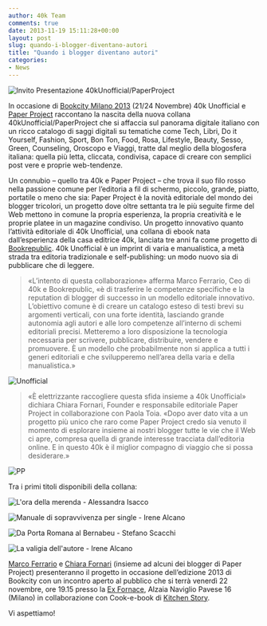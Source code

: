 ```yaml
---
author: 40k Team
comments: true
date: 2013-11-19 15:11:28+00:00
layout: post
slug: quando-i-blogger-diventano-autori
title: "Quando i blogger diventano autori"
categories:
- News
---
```


![Invito Presentazione 40kUnofficial/PaperProject](http://40k.it/wp-content/uploads/2013/11/Invito-PP1.jpg)

In occasione di [Bookcity Milano 2013](http://www.bookcitymilano.it/) (21/24 Novembre) 40k Unofficial e [Paper Project](http://paperproject.it/) raccontano la nascita della nuova collana 40kUnofficial/PaperProject che si affaccia sul panorama digitale italiano con un ricco catalogo di saggi digitali su tematiche come Tech, Libri, Do it Yourself, Fashion, Sport, Bon Ton, Food, Rosa, Lifestyle, Beauty, Sesso, Green, Counseling, Oroscopo e Viaggi, tratte dal meglio della blogosfera italiana: quella più letta, cliccata, condivisa, capace di creare con semplici post vere e proprie web-tendenze.

Un connubio – quello tra 40k e Paper Project – che trova il suo filo rosso nella passione comune per l’editoria a fil di schermo, piccolo, grande, piatto, portatile o meno che sia: Paper Project è la novità editoriale del mondo dei blogger tricolori, un progetto dove oltre settanta tra le più seguite firme del Web mettono in comune la propria esperienza, la propria creatività e le proprie platee in un magazine condiviso. Un progetto innovativo quanto l’attività editoriale di 40k Unofficial, una collana di ebook nata dall’esperienza della casa editrice 40k, lanciata tre anni fa come progetto di [Bookrepublic](http://www.bookrepublic.it/). 40k Unofficial è un imprint di varia e manualistica, a metà strada tra editoria tradizionale e self-publishing: un modo nuovo sia di pubblicare che di leggere.


> «L’intento di questa collaborazione» afferma Marco Ferrario, Ceo di 40k e Bookrepublic, «è di trasferire le competenze specifiche e la reputation di blogger di successo in un modello editoriale innovativo. L’obiettivo comune è di creare un catalogo esteso di testi brevi su argomenti verticali, con una forte identità, lasciando grande autonomia agli autori e alle loro competenze all’interno di schemi editoriali precisi. Metteremo a loro disposizione la tecnologia necessaria per scrivere, pubblicare, distribuire, vendere e promuovere. È un modello che probabilmente non si applica a tutti i generi editoriali e che svilupperemo nell’area della varia e della manualistica.»


![Unofficial](http://40k.it/wp-content/uploads/2013/11/40kUnofficial.jpg)


> «È elettrizzante raccogliere questa sfida insieme a 40k Unofficial» dichiara Chiara Fornari, Founder e responsabile editoriale Paper Project in collaborazione con Paola Toia. «Dopo aver dato vita a un progetto più unico che raro come Paper Project credo sia venuto il momento di esplorare insieme ai nostri blogger tutte le vie che il Web ci apre, compresa quella di grande interesse tracciata dall’editoria online. E in questo 40k è il miglior compagno di viaggio che si possa desiderare.»


![PP](http://40k.it/wp-content/uploads/2013/11/PaperP-logoLow.jpg)

Tra i primi titoli disponibili della collana:











![L'ora della merenda - Alessandra Isacco](http://40k.it/wp-content/uploads/2013/11/LOW-lora_della_merenda.jpg)


![Manuale di sopravvivenza per single - Irene Alcano](http://40k.it/wp-content/uploads/2013/11/LOW-Manuale_di_sopravvivenza_per_single.jpg)






![Da Porta Romana al Bernabeu - Stefano Scacchi](http://40k.it/wp-content/uploads/2013/11/LOW-Da_porta_romana_al_bernabeu1.jpg)


![La valigia dell'autore - Irene Alcano](http://40k.it/wp-content/uploads/2013/11/LOW-La_Valigia_dellAutore.jpg)







[Marco Ferrario](https://twitter.com/Marco4623) e [Chiara Fornari](https://twitter.com/chiarafornari) (insieme ad alcuni dei blogger di Paper Project) presenteranno il progetto in occasione dell’edizione 2013 di Bookcity con un incontro aperto al pubblico che si terrà venerdì 22 novembre, ore 19.15 presso la [Ex Fornace](https://www.comune.milano.it/portale/wps/portal/!ut/p/c0/04_SB8K8xLLM9MSSzPy8xBz9CP0os3hHX9OgAE8TIwP_kGBjAyMPb58Qb0tfYwMDA_2CbEdFAJbRREs!/?WCM_PORTLET=PC_7_AM5RPI420OTS302HKLTK9M3007_WCM&WCM_GLOBAL_CONTEXT=/wps/wcm/connect/ContentLibrary/ho+bisogno+di/ho+bisogno+di/servizi+di+zona+6_spazi+culturali+zona+6+-+ex+fornace), Alzaia Naviglio Pavese 16 (Milano) in collaborazione con Cook-e-book di [Kitchen Story](http://www.kitchenstory.it/).

Vi aspettiamo!
